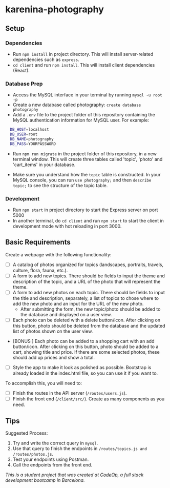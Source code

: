 # karenina-photography

## Setup

### Dependencies

- Run `npm install` in project directory. This will install server-related dependencies such as `express`.
- `cd client` and run `npm install`. This will install client dependencies (React).

### Database Prep

- Access the MySQL interface in your terminal by running `mysql -u root -p`
- Create a new database called photography: `create database photography`
- Add a `.env` file to the project folder of this repository containing the MySQL authentication information for MySQL user. For example:

```bash
  DB_HOST=localhost
  DB_USER=root
  DB_NAME=photography
  DB_PASS=YOURPASSWORD
```

- Run `npm run migrate` in the project folder of this repository, in a new terminal window. This will create three tables called 'topic', 'photo' and 'cart_items' in your database.

- Make sure you understand how the `topic` table is constructed. In your MySQL console, you can run `use photography;` and then `describe topic;` to see the structure of the topic table.

### Development

- Run `npm start` in project directory to start the Express server on port 5000
- In another terminal, do `cd client` and run `npm start` to start the client in development mode with hot reloading in port 3000.

## Basic Requirements

Create a webpage with the following functionality:

- [ ] A catalog of photos organized for topics (landscapes, portraits, travels, culture, flora, fauna, etc.).
- [ ] A form to add new topics. There should be fields to input the theme and description of the topic, and a URL of the photo that will represent the theme.
- [ ] A form to add new photos on each topic. There should be fields to input the title and description, separately, a list of topics to chose where to add the new photo and an input for the URL of the new photo.
  - After submitting the form, the new topic/photo should be added to the database and displayed on a user view.
- [ ] Each photo can be deleted with a delete button/icon. After clicking on this button, photo should be deleted from the database and the updated list of photos shown on the user view.
- [BONUS ] Each photo can be added to a shopping cart with an add button/icon. After clicking on this button, photo should be added to a cart, showing title and price.
  If there are some selected photos, these should add up prices and show a total.
- [ ] Style the app to make it look as polished as possible. Bootstrap is already loaded in the index.html file, so you can use it if you want to.

To accomplish this, you will need to:

- [ ] Finish the routes in the API server (`/routes/users.js`).
- [ ] Finish the front end (`/client/src/`). Create as many components as you need.

## Tips

Suggested Process:

1. Try and write the correct query in `mysql`.
1. Use that query to finish the endpoints in `/routes/topics.js and /routes/photos.js`.
1. Test your endpoints using Postman.
1. Call the endpoints from the front end.

_This is a student project that was created at [CodeOp](http://codeop.tech), a full stack development bootcamp in Barcelona._
